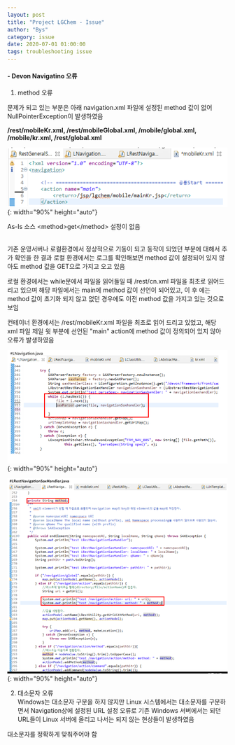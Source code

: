 ```yaml
---
layout: post
title: "Project LGChem - Issue"
author: "Bys"
category: issue
date: 2020-07-01 01:00:00
tags: troubleshooting issue
---
```


#### **- Devon Navigatino 오류**

1. method 오류  

문제가 되고 있는 부분은 아래 navigation.xml 파일에 설정된 method 값이 없어 NullPointerException이 발생하였음  

**/rest/mobileKr.xml, /rest/mobileGlobal.xml, /mobile/global.xml, /mobile/kr.xml, /rest/global.xml**  

![lgchem01](/assets/it/issue/lgchem/lgchem01.png){: width="90%" height="auto"}  

As-Is 소스 \<method\>get\</method\> 설정이 없음  
<br>

기존 운영서버나 로컬환경에서 정상적으로 기동이 되고 동작이 되었던 부분에 대해서 추가 확인을 한 결과 로컬 환경에서는 로그를 확인해보면 method 값이 설정되어 있지 않아도 method 값을 GET으로 가지고 오고 있음  

로컬 환경에서는 while문에서 파일을 읽어들일 때 /rest/cn.xml 파일을 최초로 읽어드리고 있으며 해당 파일에서는 main에 method 값이 선언이 되어있고, 이 후 에는 method 값이 초기화 되지 않고 없던 경우에도 이전 method 값을 가지고 있는 것으로 보임  

컨테이너 환경에서는 /rest/mobileKr.xml 파일을 최초로 읽어 드리고 있었고, 해당 xml 파일 제일 윗 부분에 선언된 "main" action에 method 값이 정의되어 있지 않아 오류가 발생하였음  

![lgchem02](/assets/it/issue/lgchem/lgchem02.png){: width="90%" height="auto"}  

![lgchem03](/assets/it/issue/lgchem/lgchem03.png){: width="90%" height="auto"}  


2. 대소문자 오류  
Windows는 대소문자 구분을 하지 않지만 Linux 시스템에서는 대소문자를 구분하면서 Navigation상에 설정된 URL 설정 오류로 기존 Windows 서버에서는 되던 URL들이 Linux 서버에 올리고 나서는 되지 않는 현상들이 발생하였음  

대소문자를 정확하게 맞춰주어야 함  


<br><br>